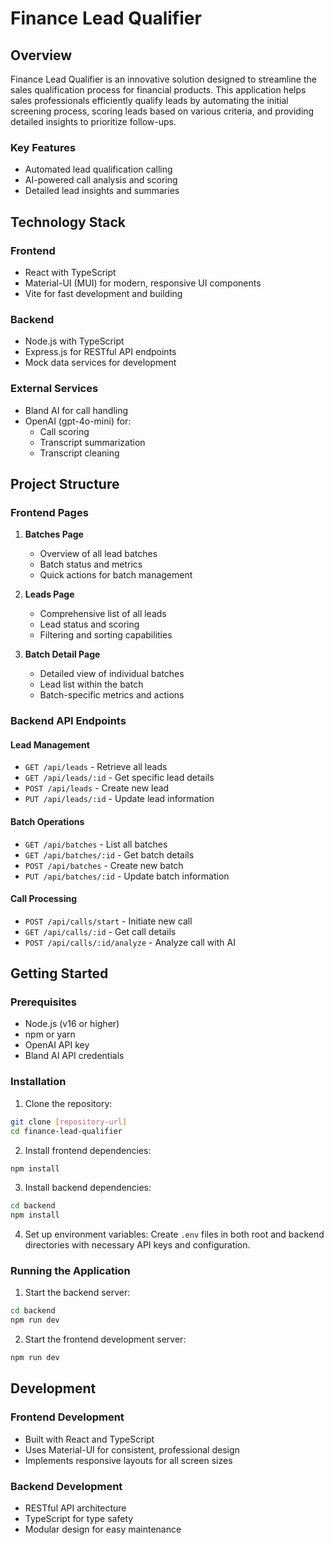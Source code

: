 # Finance Lead Qualifier

## Overview
Finance Lead Qualifier is an innovative solution designed to streamline the sales qualification process for financial products. This application helps sales professionals efficiently qualify leads by automating the initial screening process, scoring leads based on various criteria, and providing detailed insights to prioritize follow-ups.

### Key Features
- Automated lead qualification calling
- AI-powered call analysis and scoring
- Detailed lead insights and summaries

## Technology Stack

### Frontend
- React with TypeScript
- Material-UI (MUI) for modern, responsive UI components
- Vite for fast development and building

### Backend
- Node.js with TypeScript
- Express.js for RESTful API endpoints
- Mock data services for development

### External Services
- Bland AI for call handling
- OpenAI (gpt-4o-mini) for:
  - Call scoring
  - Transcript summarization
  - Transcript cleaning

## Project Structure

### Frontend Pages
1. **Batches Page**
   - Overview of all lead batches
   - Batch status and metrics
   - Quick actions for batch management

2. **Leads Page**
   - Comprehensive list of all leads
   - Lead status and scoring
   - Filtering and sorting capabilities

3. **Batch Detail Page**
   - Detailed view of individual batches
   - Lead list within the batch
   - Batch-specific metrics and actions

### Backend API Endpoints

#### Lead Management
- `GET /api/leads` - Retrieve all leads
- `GET /api/leads/:id` - Get specific lead details
- `POST /api/leads` - Create new lead
- `PUT /api/leads/:id` - Update lead information

#### Batch Operations
- `GET /api/batches` - List all batches
- `GET /api/batches/:id` - Get batch details
- `POST /api/batches` - Create new batch
- `PUT /api/batches/:id` - Update batch information

#### Call Processing
- `POST /api/calls/start` - Initiate new call
- `GET /api/calls/:id` - Get call details
- `POST /api/calls/:id/analyze` - Analyze call with AI


## Getting Started

### Prerequisites
- Node.js (v16 or higher)
- npm or yarn
- OpenAI API key
- Bland AI API credentials

### Installation

1. Clone the repository:
```bash
git clone [repository-url]
cd finance-lead-qualifier
```

2. Install frontend dependencies:
```bash
npm install
```

3. Install backend dependencies:
```bash
cd backend
npm install
```

4. Set up environment variables:
Create `.env` files in both root and backend directories with necessary API keys and configuration.

### Running the Application

1. Start the backend server:
```bash
cd backend
npm run dev
```

2. Start the frontend development server:
```bash
npm run dev
```

## Development

### Frontend Development
- Built with React and TypeScript
- Uses Material-UI for consistent, professional design
- Implements responsive layouts for all screen sizes

### Backend Development
- RESTful API architecture
- TypeScript for type safety
- Modular design for easy maintenance